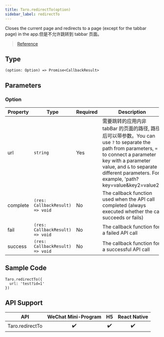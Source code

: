 ```yaml
---
title: Taro.redirectTo(option)
sidebar_label: redirectTo
---
```


Closes the current page and redirects to a page (except for the tabbar page) in the app.但是不允许跳转到 tabbar 页面。

> [Reference](https://developers.weixin.qq.com/miniprogram/dev/api/route/wx.redirectTo.html)

## Type

```tsx
(option: Option) => Promise<CallbackResult>
```

## Parameters

### Option

<table>
  <thead>
    <tr>
      <th>Property</th>
      <th>Type</th>
      <th style={{ textAlign: "center"}}>Required</th>
      <th>Description</th>
    </tr>
  </thead>
  <tbody>
    <tr>
      <td>url</td>
      <td><code>string</code></td>
      <td style={{ textAlign: "center"}}>Yes</td>
      <td>需要跳转的应用内非 tabBar 的页面的路径, 路径后可以带参数。You can use <code>?</code> to separate the path from parameters, <code>=</code> to connect a parameter key with a parameter value, and <code>&amp;</code> to separate different parameters. For example, 'path?key=value&key2=value2'.</td>
    </tr>
    <tr>
      <td>complete</td>
      <td><code>(res: CallbackResult) =&gt; void</code></td>
      <td style={{ textAlign: "center"}}>No</td>
      <td>The callback function used when the API call completed (always executed whether the call succeeds or fails)</td>
    </tr>
    <tr>
      <td>fail</td>
      <td><code>(res: CallbackResult) =&gt; void</code></td>
      <td style={{ textAlign: "center"}}>No</td>
      <td>The callback function for a failed API call</td>
    </tr>
    <tr>
      <td>success</td>
      <td><code>(res: CallbackResult) =&gt; void</code></td>
      <td style={{ textAlign: "center"}}>No</td>
      <td>The callback function for a successful API call</td>
    </tr>
  </tbody>
</table>

## Sample Code

```tsx
Taro.redirectTo({
  url: 'test?id=1'
})
```

## API Support

|       API       | WeChat Mini-Program | H5 | React Native |
|:---------------:|:-------------------:|:--:|:------------:|
| Taro.redirectTo |         ✔️          | ✔️ |      ✔️      |
